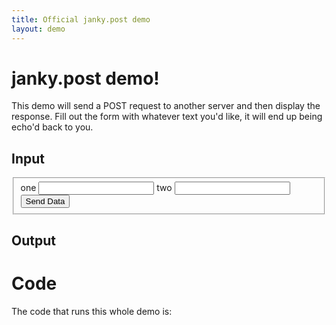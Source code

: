 ```yaml
---
title: Official janky.post demo
layout: demo
---
```


# janky.post demo!

This demo will send a POST request to another server and then display the
response. Fill out the form with whatever text you'd like, it will end up being
echo'd back to you.

## Input

<form>
  <fieldset>
  <label for="one">one</label>
  <input type="text" name="one" />
  <label for="two">two</label>
  <input type="text" name="two" />
  <button>Send Data</button>
  </fieldset>
</form>

## Output

# Code

The code that runs this whole demo is:

